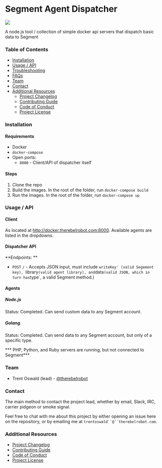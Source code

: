 # Segment Agent Dispatcher

[![](https://img.shields.io/badge/TrustOSS-0.2.0-green.svg)](http://trustoss.org)

A node.js tool / collection of simple docker api servers that dispatch basic data to Segment

### Table of Contents

- [Installation](#installation)
- [Usage / API](#usage--api)
- [Troubleshooting](#troubleshooting)
- [FAQs](#faqs)
- [Team](#team)
- [Contact](#contact)
- [Additional Resources](#additional-resources)
  - [Project Changelog](/CHANGELOG.md)
  - [Contributing Guide](/CONTRIBUTING.md)
  - [Code of Conduct](/CODEOFCONDUCT.md)
  - [Project License](/LICENSE.md)

### Installation

#### Requirements

- Docker
- `docker-compose`
- Open ports:
  - `8000` - Client/API of dispatcher itself

#### Steps

1. Clone the repo
2. Build the images. In the root of the folder, run `docker-compose build`
3. Run the images. In the root of the folder, run `docker-compose up`

### Usage / API

#### Client

As located at http://docker.therebelrobot.com:8000. Available agents are listed in the dropdowns. 

#### Dispatcher API

**Endpoints: **

- `POST` `/` - Accepts JSON input, must include `writeKey' (valid Segement key), `library` (valid agent library), and `data` (valid JSON, which in turn has `type`, a valid Segment method.)

#### Agents
##### Node.js

Status: Completed. Can send custom data to any Segment account.

##### Golang

Status: Completed. Can send data to any Segment account, but only of a specific type.

*** PHP, Python, and Ruby servers are running, but not connected to Segment***

### Team

- Trent Oswald (lead) - [@therebelrobot](https://github.com/therebelrobot)

### Contact

The main method to contact the project lead, whether by email, Slack, IRC, carrier pidgeon or smoke signal.

Feel free to chat with me about this project by either opening an issue here on the repository, or by emailing me at `trentoswald``@``therebelrobot.com`.

### Additional Resources

- [Project Changelog](/docs/CHANGELOG.md)
- [Contributing Guide](/docs/CONTRIBUTING.md)
- [Code of Conduct](/docs/CODEOFCONDUCT.md)
- [Project License](/docs/LICENSE.md)

